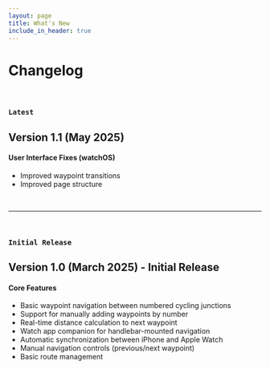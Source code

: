 ```yaml
---
layout: page
title: What's New
include_in_header: true
---
```


# Changelog

<br>

### `Latest`

## **Version 1.1** (May 2025)

#### User Interface Fixes (watchOS)
- Improved waypoint transitions
- Improved page structure

<br>

________
<br>

### `Initial Release`
## **Version 1.0** (March 2025) - Initial Release

#### Core Features

- Basic waypoint navigation between numbered cycling junctions
- Support for manually adding waypoints by number
- Real-time distance calculation to next waypoint
- Watch app companion for handlebar-mounted navigation
- Automatic synchronization between iPhone and Apple Watch
- Manual navigation controls (previous/next waypoint)
- Basic route management

<br>
